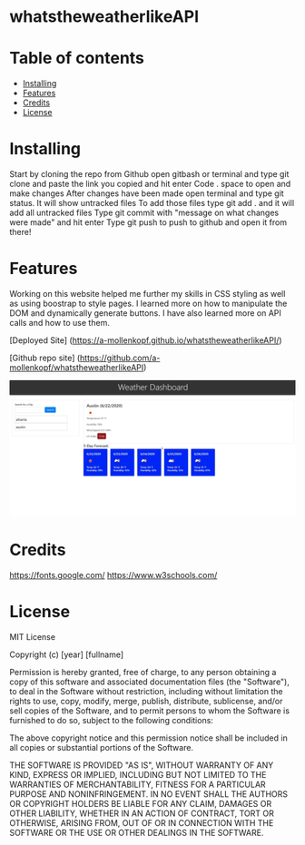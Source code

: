 # whatstheweatherlikeAPI
# Table of contents

* [Installing](#Installing)
* [Features](#Features)
* [Credits](#Credits)
* [License](#License)

# Installing 

Start by cloning the repo from Github 
open gitbash or terminal and type git clone and paste the link you copied and hit enter
Code . space to open and make changes
After changes have been made open terminal and type git status. It will show untracked files
To add those files type git add . and it will add all untracked files
Type git commit with "message on what changes were made" and hit enter
Type git push to push to github and open it from there!


# Features

Working on this website helped me further my skills in CSS styling as well as using boostrap to style pages. I learned more on how to manipulate the DOM and dynamically generate buttons. I have also learned more on API calls and how to use them.


[Deployed Site] (https://a-mollenkopf.github.io/whatstheweatherlikeAPI/)


[Github repo site] (https://github.com/a-mollenkopf/whatstheweatherlikeAPI)


![alt text](assets\weather-dashboard-deployed.png)


# Credits

https://fonts.google.com/
https://www.w3schools.com/


# License

MIT License

Copyright (c) [year] [fullname]

Permission is hereby granted, free of charge, to any person obtaining a copy
of this software and associated documentation files (the "Software"), to deal
in the Software without restriction, including without limitation the rights
to use, copy, modify, merge, publish, distribute, sublicense, and/or sell
copies of the Software, and to permit persons to whom the Software is
furnished to do so, subject to the following conditions:

The above copyright notice and this permission notice shall be included in all
copies or substantial portions of the Software.

THE SOFTWARE IS PROVIDED "AS IS", WITHOUT WARRANTY OF ANY KIND, EXPRESS OR
IMPLIED, INCLUDING BUT NOT LIMITED TO THE WARRANTIES OF MERCHANTABILITY,
FITNESS FOR A PARTICULAR PURPOSE AND NONINFRINGEMENT. IN NO EVENT SHALL THE
AUTHORS OR COPYRIGHT HOLDERS BE LIABLE FOR ANY CLAIM, DAMAGES OR OTHER
LIABILITY, WHETHER IN AN ACTION OF CONTRACT, TORT OR OTHERWISE, ARISING FROM,
OUT OF OR IN CONNECTION WITH THE SOFTWARE OR THE USE OR OTHER DEALINGS IN THE
SOFTWARE.
